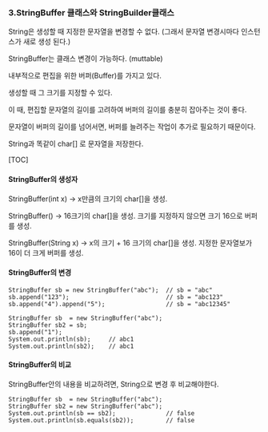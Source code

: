 ### 3.StringBuffer 클래스와 StringBuilder클래스

String은 생성할 때 지정한 문자열을 변경할 수 없다. (그래서 문자열 변경시마다 인스턴스가 새로 생성 된다.)

StringBuffer는 클래스 변경이 가능하다. (muttable) 

내부적으로 편집을 위한 버퍼(Buffer)를 가지고 있다.

생성할 때  그 크기를 지정할 수 있다.

이 때, 편집할 문자열의 길이를 고려하여 버퍼의 길이를 충분히 잡아주는 것이 좋다.

문자열이 버퍼의 길이를 넘어서면, 버퍼를 늘려주는 작업이 추가로 필요하기 때문이다.

String과 똑같이 char[] 로 문자열을 저장한다.



[TOC]

####  StringBuffer의 생성자

StringBuffer(int x) -> x만큼의 크기의 char[]을 생성.

StringBuffer() -> 16크기의 char[]을 생성. 크기를 지정하지 않으면 크기 16으로 버퍼를 생성.

StringBuffer(String x) -> x의 크기 + 16 크기의 char[]을 생성. 지정한 문자열보가 16이 더 크게 버퍼를 생성.





#### StringBuffer의 변경

```
StringBuffer sb = new StringBuffer("abc");	// sb = "abc"
sb.append("123");							// sb = "abc123"
sb.append("4").append("5"); 				// sb = "abc12345"
```

	StringBuffer sb  = new StringBuffer("abc");
	StringBuffer sb2 = sb;
	sb.append("1");
	System.out.println(sb);		// abc1		
	System.out.println(sb2);	// abc1




#### StringBuffer의 비교

StringBuffer안의 내용을 비교하려면, String으로 변경 후 비교해야한다.	

	StringBuffer sb  = new StringBuffer("abc");
	StringBuffer sb2 = new StringBuffer("abc");
	System.out.println(sb == sb2);				// false
	System.out.println(sb.equals(sb2));			// false